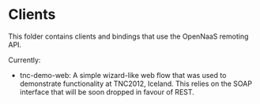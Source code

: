 Clients
========

This folder contains clients and bindings that use the OpenNaaS remoting API.

Currently:

* tnc-demo-web: A simple wizard-like web flow that was used to demonstrate functionality at TNC2012, Iceland. This relies on the SOAP interface that will be soon dropped in favour of REST. 
